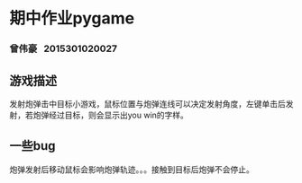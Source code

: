 # 期中作业pygame
### 曾伟豪   2015301020027
## 游戏描述
发射炮弹击中目标小游戏，鼠标位置与炮弹连线可以决定发射角度，左键单击后发射，若炮弹经过目标，则会显示出you win的字样。
## 一些bug
炮弹发射后移动鼠标会影响炮弹轨迹。。。接触到目标后炮弹不会停止。
